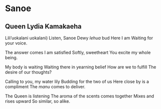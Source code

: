 # Sanoe
## Queen Lydia Kamakaeha
Lili’uokalani
uokalani)
Listen, Sanoe
Dewy _lehua_ bud
Here I am
Waiting for your voice.

The answer comes
I am satisfied
Softly, sweetheart
You excite my whole being.

My body is waiting
Waiting there in yearning belief
How are we to fulfill
The desire of our thoughts?

Calling to you, my water lily
Budding for the two of us
Here close by is a compliment
The _manu_ comes to deliver.

The Queen is listening
The aroma of the scents comes together
Mixes and rises upward
So similar, so alike.